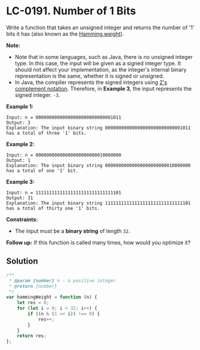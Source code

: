 # LC-0191. Number of 1 Bits

Write a function that takes an unsigned integer and returns the number of '1' bits it has (also known as the [Hamming weight](http://en.wikipedia.org/wiki/Hamming_weight)).

**Note:**

-   Note that in some languages, such as Java, there is no unsigned integer type. In this case, the input will be given as a signed integer type. It should not affect your implementation, as the integer's internal binary representation is the same, whether it is signed or unsigned.
-   In Java, the compiler represents the signed integers using [2's complement notation](https://en.wikipedia.org/wiki/Two's_complement). Therefore, in **Example 3**, the input represents the signed integer. `-3`.

**Example 1:**

```
Input: n = 00000000000000000000000000001011
Output: 3
Explanation: The input binary string 00000000000000000000000000001011 has a total of three '1' bits.
```

**Example 2:**

```
Input: n = 00000000000000000000000010000000
Output: 1
Explanation: The input binary string 00000000000000000000000010000000 has a total of one '1' bit.
```

**Example 3:**

```
Input: n = 11111111111111111111111111111101
Output: 31
Explanation: The input binary string 11111111111111111111111111111101 has a total of thirty one '1' bits.
```

**Constraints:**

-   The input must be a **binary string** of length `32`.

**Follow up:** If this function is called many times, how would you optimize it?

## Solution

```javascript
/**
 * @param {number} n - a positive integer
 * @return {number}
 */
var hammingWeight = function (n) {
    let res = 0;
    for (let i = 0; i < 32; i++) {
        if ((n & (1 << i)) !== 0) {
            res++;
        }
    }
    return res;
};
```
